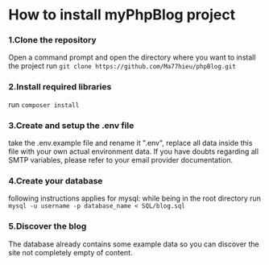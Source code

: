 # How to install myPhpBlog project

### 1.Clone the repository
Open a command prompt and open the directory where you want to install the project
run `git clone https://github.com/Ma77hieu/phpBlog.git`

### 2.Install required libraries
run `composer install`

### 3.Create and setup the .env file
take the .env.example file and rename it ".env", replace all data inside this file with your own actual environment data.
If you have doubts regarding all SMTP variables, please refer to your email provider documentation.

### 4.Create your database
following instructions applies for mysql: while being in the root directory run `mysql -u username -p database_name < SQL/blog.sql`

### 5.Discover the blog
The database already contains some example data so you can discover the site not completely empty of content.